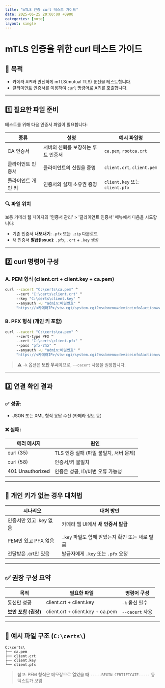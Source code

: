 ```yaml
---
title: "mTLS 인증 curl 테스트 가이드"
date: 2025-06-25 20:00:00 +0900
categories: [note]
layout: single
---
```


# mTLS 인증을 위한 curl 테스트 가이드

## 📌 목적
- 카메라 API와 안전하게 mTLS(mutual TLS) 통신을 테스트합니다.
- 클라이언트 인증서를 이용하여 `curl` 명령어로 API를 호출합니다.

---

## 1️⃣ 필요한 파일 준비
테스트를 위해 다음 인증서 파일이 필요합니다:

| 종류 | 설명 | 예시 파일명 |
|------|------|--------------|
| CA 인증서 | 서버의 신뢰를 보장하는 루트 인증서 | `ca.pem`, `rootca.crt` |
| 클라이언트 인증서 | 클라이언트의 신원을 증명 | `client.crt`, `client.pem` |
| 클라이언트 개인 키 | 인증서의 실제 소유권 증명 | `client.key` 또는 `client.pfx` |

### 🔍 파일 위치
보통 카메라 웹 페이지의 '인증서 관리' > '클라이언트 인증서' 메뉴에서 다음을 시도합니다:
- 기존 인증서 **내보내기**: `.pfx` 또는 `.zip` 다운로드
- 새 인증서 **발급(Issue)**: `.pfx`, `.crt` + `.key` 생성

---

## 2️⃣ curl 명령어 구성

### A. PEM 형식 (client.crt + client.key + ca.pem)

```bash
curl --cacert "C:\certs\ca.pem" ^
     --cert "C:\certs\client.crt" ^
     --key "C:\certs\client.key" ^
     --anyauth -u "admin:비밀번호" ^
     "https://<카메라IP>/stw-cgi/system.cgi?msubmenu=deviceinfo&action=view"
```

### B. PFX 형식 (개인 키 포함)

```bash
curl --cacert "C:\certs\ca.pem" ^
     --cert-type PFX ^
     --cert "C:\certs\client.pfx" ^
     --pass "pfx-암호" ^
     --anyauth -u "admin:비밀번호" ^
     "https://<카메라IP>/stw-cgi/system.cgi?msubmenu=deviceinfo&action=view"
```

> ⚠️ `-k` 옵션은 **보안 무시**이므로, `--cacert` 사용을 권장합니다.

---

## 3️⃣ 연결 확인 결과

### ✅ 성공:
- JSON 또는 XML 형식 응답 수신 (카메라 정보 등)

### ❌ 실패:
| 에러 메시지 | 원인 |
|-------------|------|
| curl (35) | TLS 인증 실패 (파일 불일치, 서버 문제) |
| curl (58) | 인증서/키 불일치 |
| 401 Unauthorized | 인증은 성공, ID/비번 오류 가능성 |

---

## 🔑 개인 키가 없는 경우 대처법

| 시나리오 | 대처 방안 |
|----------|-----------|
| 인증서만 있고 .key 없음 | 카메라 웹 UI에서 **새 인증서 발급** |
| PEM만 있고 PFX 없음 | `.key` 파일도 함께 받았는지 확인 또는 새로 발급 |
| 전달받은 .crt만 있음 | 발급자에게 `.key` 또는 `.pfx` 요청 |

---

## ✅ 권장 구성 요약

| 목적 | 필요한 파일 | 명령어 구성 |
|------|-------------|--------------|
| 통신만 성공 | client.crt + client.key | `-k` 옵션 필수 |
| **보안 포함 (권장)** | client.crt + client.key + ca.pem | `--cacert` 사용 |

---

## 📂 예시 파일 구조 (`C:\certs\`)
```
C:\certs\
├── ca.pem
├── client.crt
├── client.key
└── client.pfx
```

> 참고: PEM 형식은 메모장으로 열었을 때 `-----BEGIN CERTIFICATE-----` 등 텍스트가 보임

